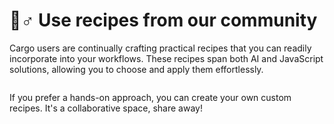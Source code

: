 # 🤸♂ Use recipes from our community

Cargo users are continually crafting practical recipes that you can readily incorporate into your workflows. These recipes span both AI and JavaScript solutions, allowing you to choose and apply them effortlessly.&#x20;

<figure><img src="../.gitbook/assets/build on a recipe.gif" alt=""><figcaption></figcaption></figure>

If you prefer a hands-on approach, you can create your own custom recipes. It's a collaborative space, share away!





















